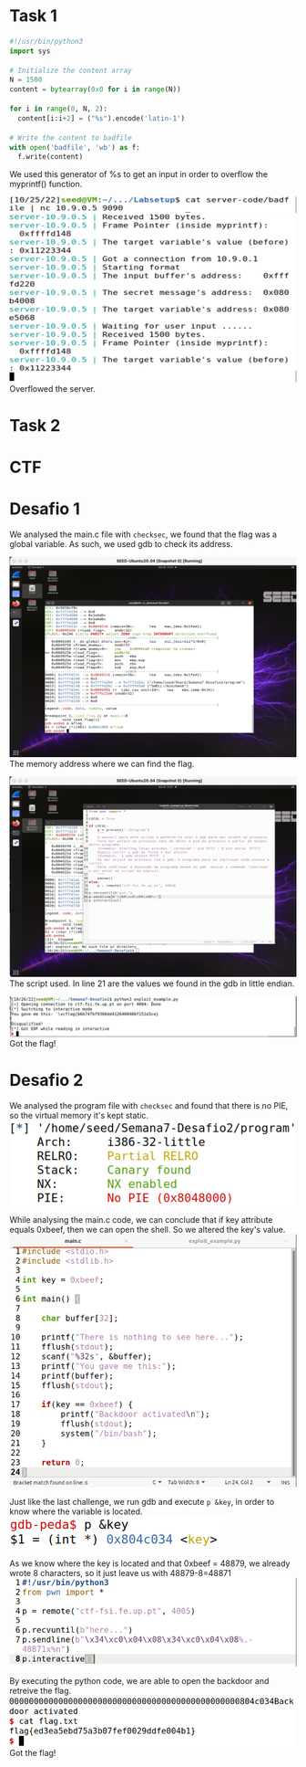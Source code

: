 # Task 1

```python
#!/usr/bin/python3
import sys

# Initialize the content array
N = 1500
content = bytearray(0x0 for i in range(N))

for i in range(0, N, 2):
  content[i:i+2] = ("%s").encode('latin-1')

# Write the content to badfile
with open('badfile', 'wb') as f:
  f.write(content)
```

We used this generator of %s to get an input in order to overflow the myprintf() function.

![alt text](img/Screenshot%202022-10-25%20at%2010.23.25.JPG)
![alt text](img/Screenshot%202022-10-25%20at%2010.22.52.JPG)
Overflowed the server.

# Task 2

# CTF

# Desafio 1

We analysed the main.c file with `checksec`, we found that the flag was a global variable. As such, we used gdb to check its address.

![alt text](img/gdb-obtain_address.JPG)
The memory address where we can find the flag.

![alt text](img/script.JPG)
The script used. In line 21 are the values we found in the gdb in little endian.

![alt text](img/flag.JPG)
Got the flag!

# Desafio 2
We analysed the program file with `checksec` and found that there is no PIE, so the virtual memory it's kept static.
![alt text](img/Screenshot_2022-11-08_105024.png)

While analysing the main.c code, we can conclude that if key attribute equals 0xbeef, then we can open the shell. So we altered the key's value.
![alt text](img/logbook6/image.png)

Just like the last challenge, we run gdb and execute `p &key`, in order to know where the variable is located.
![alt text](img/logbook6/Screenshot_2022-11-08_111856.png)

As we know where the key is located and that 0xbeef = 48879, we already wrote 8 characters, so it just leave us with 48879-8=48871
![alt text](img/logbook6/Screenshot_2022-11-08_120237.png)

By executing the python code, we are able to open the backdoor and retreive the flag.
![alt text](img/logbook6/Screenshot_2022-11-08_120441.png)
Got the flag!
